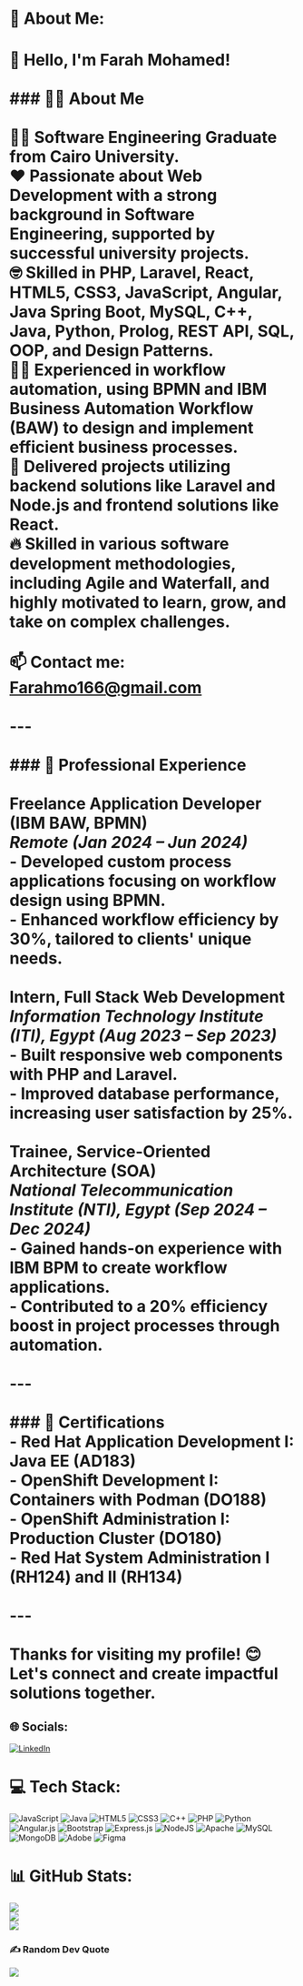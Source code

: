# 💫 About Me:
# 👋 Hello, I'm Farah Mohamed!<br><br>### 👨‍💻 About Me<br><br>👨‍🎓 Software Engineering Graduate from Cairo University.  <br>❤️ Passionate about Web Development with a strong background in Software Engineering, supported by successful university projects.  <br>🤓 Skilled in PHP, Laravel, React, HTML5, CSS3, JavaScript, Angular, Java Spring Boot, MySQL, C++, Java, Python, Prolog, REST API, SQL, OOP, and Design Patterns.  <br>🧑‍💻 Experienced in workflow automation, using BPMN and IBM Business Automation Workflow (BAW) to design and implement efficient business processes.  <br>📖 Delivered projects utilizing backend solutions like Laravel and Node.js and frontend solutions like React.<br>🔥 Skilled in various software development methodologies, including Agile and Waterfall, and highly motivated to learn, grow, and take on complex challenges.<br><br>📫 **Contact me**: [Farahmo166@gmail.com](mailto:Farahmo166@gmail.com)  <br><br>---<br><br>### 💼 Professional Experience<br><br>**Freelance Application Developer (IBM BAW, BPMN)**  <br>*Remote (Jan 2024 – Jun 2024)*  <br>- Developed custom process applications focusing on workflow design using BPMN.<br>- Enhanced workflow efficiency by 30%, tailored to clients' unique needs.<br><br>**Intern, Full Stack Web Development**  <br>*Information Technology Institute (ITI), Egypt (Aug 2023 – Sep 2023)*  <br>- Built responsive web components with PHP and Laravel.<br>- Improved database performance, increasing user satisfaction by 25%.<br><br>**Trainee, Service-Oriented Architecture (SOA)**  <br>*National Telecommunication Institute (NTI), Egypt (Sep 2024 – Dec 2024)*  <br>- Gained hands-on experience with IBM BPM to create workflow applications.<br>- Contributed to a 20% efficiency boost in project processes through automation.<br><br>---<br><br>### 📜 Certifications<br>- **Red Hat Application Development I: Java EE (AD183)**<br>- **OpenShift Development I: Containers with Podman (DO188)**<br>- **OpenShift Administration I: Production Cluster (DO180)**<br>- **Red Hat System Administration I (RH124)** and **II (RH134)**<br><br>---<br><br>Thanks for visiting my profile! 😊 Let's connect and create impactful solutions together.<br>


## 🌐 Socials:
[![LinkedIn](https://img.shields.io/badge/LinkedIn-%230077B5.svg?logo=linkedin&logoColor=white)](https://linkedin.com/in/https://www.linkedin.com/in/farahmo/) 

# 💻 Tech Stack:
![JavaScript](https://img.shields.io/badge/javascript-%23323330.svg?style=for-the-badge&logo=javascript&logoColor=%23F7DF1E) ![Java](https://img.shields.io/badge/java-%23ED8B00.svg?style=for-the-badge&logo=openjdk&logoColor=white) ![HTML5](https://img.shields.io/badge/html5-%23E34F26.svg?style=for-the-badge&logo=html5&logoColor=white) ![CSS3](https://img.shields.io/badge/css3-%231572B6.svg?style=for-the-badge&logo=css3&logoColor=white) ![C++](https://img.shields.io/badge/c++-%2300599C.svg?style=for-the-badge&logo=c%2B%2B&logoColor=white) ![PHP](https://img.shields.io/badge/php-%23777BB4.svg?style=for-the-badge&logo=php&logoColor=white) ![Python](https://img.shields.io/badge/python-3670A0?style=for-the-badge&logo=python&logoColor=ffdd54) ![Angular.js](https://img.shields.io/badge/angular.js-%23E23237.svg?style=for-the-badge&logo=angularjs&logoColor=white) ![Bootstrap](https://img.shields.io/badge/bootstrap-%238511FA.svg?style=for-the-badge&logo=bootstrap&logoColor=white) ![Express.js](https://img.shields.io/badge/express.js-%23404d59.svg?style=for-the-badge&logo=express&logoColor=%2361DAFB) ![NodeJS](https://img.shields.io/badge/node.js-6DA55F?style=for-the-badge&logo=node.js&logoColor=white) ![Apache](https://img.shields.io/badge/apache-%23D42029.svg?style=for-the-badge&logo=apache&logoColor=white) ![MySQL](https://img.shields.io/badge/mysql-4479A1.svg?style=for-the-badge&logo=mysql&logoColor=white) ![MongoDB](https://img.shields.io/badge/MongoDB-%234ea94b.svg?style=for-the-badge&logo=mongodb&logoColor=white) ![Adobe](https://img.shields.io/badge/adobe-%23FF0000.svg?style=for-the-badge&logo=adobe&logoColor=white) ![Figma](https://img.shields.io/badge/figma-%23F24E1E.svg?style=for-the-badge&logo=figma&logoColor=white)
# 📊 GitHub Stats:
![](https://github-readme-stats.vercel.app/api?username=Farahmo77&theme=dark&hide_border=false&include_all_commits=false&count_private=false)<br/>
![](https://github-readme-streak-stats.herokuapp.com/?user=Farahmo77&theme=dark&hide_border=false)<br/>
![](https://github-readme-stats.vercel.app/api/top-langs/?username=Farahmo77&theme=dark&hide_border=false&include_all_commits=false&count_private=false&layout=compact)

### ✍️ Random Dev Quote
![](https://quotes-github-readme.vercel.app/api?type=horizontal&theme=radical)

<!-- Proudly created with GPRM ( https://gprm.itsvg.in ) -->

